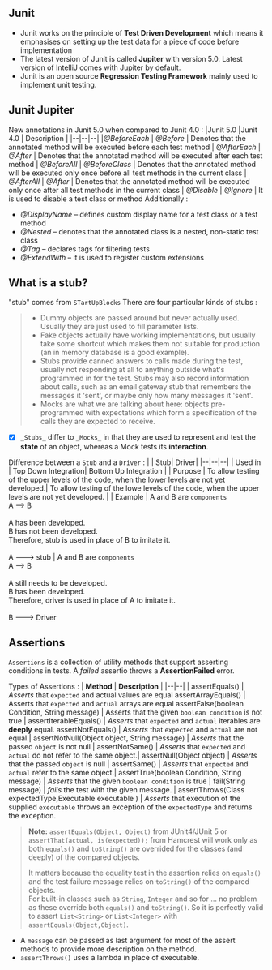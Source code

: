 

## Junit
- Junit works on the principle of **Test Driven Development** which means it emphasises on setting up the test data for a piece of code before implementation
- The latest version of Junit is called 	**Jupiter** with version 5.0. Latest version of IntelliJ comes with Jupiter by default.
- Junit is an open source **Regression Testing Framework** mainly used to implement unit testing.

## Junit Jupiter
New annotations in Junit 5.0 when compared to Junit 4.0 :
|Junit 5.0  |Junit 4.0  | Description |
|--|--|--|
|_@BeforeEach_  | _@Before_  | Denotes that the annotated method will be executed before each test method |
_@AfterEach_ | _@After_ | Denotes that the annotated method will be executed after each test method |
_@BeforeAll_ | _@BeforeClass_ | Denotes that the annotated method will be executed only once before all test methods in the current class |
_@AfterAll_ | _@After_ | Denotes that the annotated method will be executed only once after all test methods in the current class |
_@Disable_ | _@Ignore_ | It is used to disable a test class or method
Additionally :
-   _@DisplayName_ – defines custom display name for a test class or a test method
-   _@Nested_ – denotes that the annotated class is a nested, non-static test class
-   _@Tag_ – declares tags for filtering tests
-   _@ExtendWith_  – it is used to register custom extensions

## What is a stub?
"stub" comes from `STartUpBlocks` 
There are four particular kinds of stubs :
> -   Dummy objects are passed around but never actually used. Usually they are just used to fill parameter lists.
>-   Fake objects actually have working implementations, but usually take some shortcut which makes them not suitable for production (an in memory database is a good example).
>-   Stubs provide canned answers to calls made during the test, usually not responding at all to anything outside what's programmed in for the test. Stubs may also record information about calls, such as an email gateway stub that remembers the messages it 'sent', or maybe only how many messages it 'sent'.
>-   Mocks are what we are talking about here: objects pre-programmed with expectations which form a specification of the calls they are expected to receive.

- [x] `_Stubs_` differ to `_Mocks_` in that they are used to represent and test the **state** of an object, whereas a Mock tests its **interaction**.

Difference between a `Stub` and a `Driver` :
|  | Stub| Driver|
|--|--|--|
|   Used in | Top Down Integration| Bottom Up Integration |
| Purpose | To allow testing of the upper levels of the code, when the lower levels are not yet developed.|  To allow testing of the lowe levels of the code, when the upper levels are not yet developed. |
| Example | A and B are `components` <br/>A --> B <br/><br/> A has been developed.<br/>B has not been developed.<br/>Therefore, stub is used in place of B to imitate it.<br/><br/> A ---> stub | A and B are `components` <br/>A --> B <br/><br/> A still needs to be developed.<br/>B has been developed.<br/>Therefore, driver is used in place of A to imitate it.<br/><br/> B ---> Driver


## Assertions

`Assertions` is a collection of utility methods that support asserting conditions in tests.
A *failed* assertio throws a **AssertionFailed** error.

Types of Assertions :
| **Method** | **Description** |
|--|--|
| assertEquals() | _Asserts_ that `expected` and actual values are equal
assertArrayEquals()  | Asserts that `expected` and `actual` arrays are equal
assertFalse(boolean Condition, String message) | Asserts that the given `boolean condition` is not true |
assertIterableEquals() | _Asserts_ that `expected` and `actual` iterables are **deeply** equal.
assertNotEquals() | _Asserts_ that `expected` and `actual` are not equal.|
assertNotNull(Object object, String message) | _Asserts_ that the passed `object` is not null |
assertNotSame() | _Asserts_ that `expected` and `actual` do not refer to the same object.|
assertNull(Object object) | _Asserts_ that the passed `object` is null |
assertSame() |  _Asserts_ that `expected` and `actual` refer to the same object.|
assertTrue(boolean Condition, String message) | _Asserts_ that the given `boolean condition` is true |
fail(String message) | _fails_ the test with the given message. |
assertThrows(Class expectedType,Executable executable ) | _Asserts_ that execution of the supplied `executable` throws an exception of the `expectedType` and returns the exception.
> **Note:** `assertEquals(Object, Object)`  from JUnit4/JUnit 5 or  `assertThat(actual, is(expected));`  from Hamcrest will work only as both  `equals()`  and  `toString()`  are overrided for the classes (and deeply) of the compared objects.
> 
> It matters because the equality test in the assertion relies on  `equals()`  and the test failure message relies on  `toString()`  of the compared objects.  
For built-in classes such as  `String`,  `Integer`  and so for ... no problem as these override both  `equals()`  and  `toString()`. So it is perfectly valid to assert  `List<String>`  or  `List<Integer>`  with  `assertEquals(Object,Object)`.
- A `message` can be passed as last argument for most of the assert methods to provide more description on the method.
- `assertThrows()` uses a lambda in place of executable.
